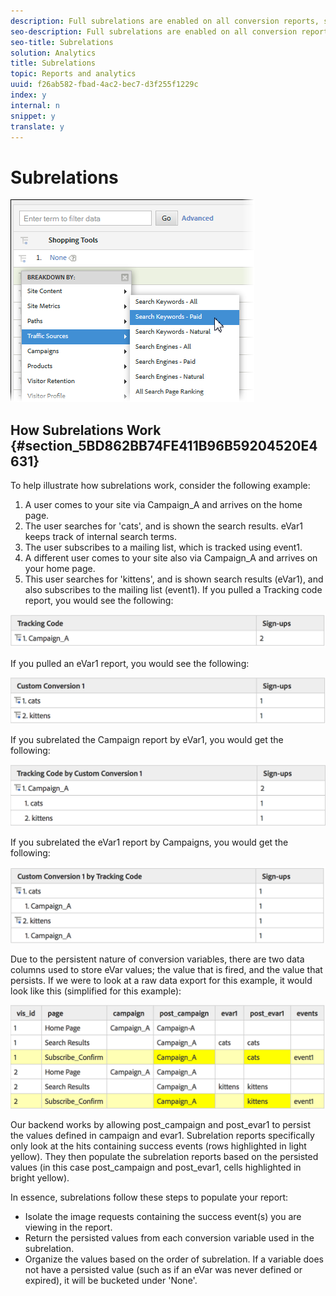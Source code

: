 ```yaml
---
description: Full subrelations are enabled on all conversion reports, so you can break down any eVar by another eVar. The Breakdown By menu in the report table matches the standard Analytics reporting menu, keeping selections consistent
seo-description: Full subrelations are enabled on all conversion reports, so you can break down any eVar by another eVar. The Breakdown By menu in the report table matches the standard Analytics reporting menu, keeping selections consistent
seo-title: Subrelations
solution: Analytics
title: Subrelations
topic: Reports and analytics
uuid: f26ab582-fbad-4ac2-bec7-d3f255f1229c
index: y
internal: n
snippet: y
translate: y
---
```


# Subrelations

![](assets/subrelations.png) 

## How Subrelations Work {#section_5BD862BB74FE411B96B59204520E4631}

To help illustrate how subrelations work, consider the following example: 

1. A user comes to your site via Campaign_A and arrives on the home page.
1. The user searches for 'cats', and is shown the search results. eVar1 keeps track of internal search terms.
1. The user subscribes to a mailing list, which is tracked using event1.
1. A different user comes to your site also via Campaign_A and arrives on your home page.
1. This user searches for 'kittens', and is shown search results (eVar1), and also subscribes to the mailing list (event1).
If you pulled a Tracking code report, you would see the following: 

![](assets/subrel_1.png) 

If you pulled an eVar1 report, you would see the following: 

![](assets/subrel_2.png) 

If you subrelated the Campaign report by eVar1, you would get the following: 

![](assets/subrel_3.png) 

If you subrelated the eVar1 report by Campaigns, you would get the following: 

![](assets/subrel_4.png) 

Due to the persistent nature of conversion variables, there are two data columns used to store eVar values; the value that is fired, and the value that persists. If we were to look at a raw data export for this example, it would look like this (simplified for this example): 

![](assets/subrel_5.png) 

Our backend works by allowing post_campaign and post_evar1 to persist the values defined in campaign and evar1. Subrelation reports specifically only look at the hits containing success events (rows highlighted in light yellow). They then populate the subrelation reports based on the persisted values (in this case post_campaign and post_evar1, cells highlighted in bright yellow). 

In essence, subrelations follow these steps to populate your report: 
* Isolate the image requests containing the success event(s) you are viewing in the report.
* Return the persisted values from each conversion variable used in the subrelation.
* Organize the values based on the order of subrelation. If a variable does not have a persisted value (such as if an eVar was never defined or expired), it will be bucketed under 'None'.

